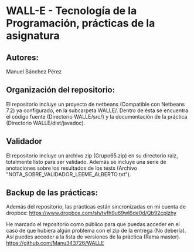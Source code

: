 WALL-E  - Tecnología de la Programación, prácticas de la asignatura
===================================================================

Autores:
--------

Manuel Sánchez Pérez

Organización del repositorio:
-----------------------------

El repositorio incluye un proyecto de netbeans (Compatible con Netbeans 7.2) ya configurado, en la subcarpeta WALLE/. Dentro de ésta se encuentra el código fuente (Directorio WALLE/src/) y la documentación de la práctica (Directorio WALLE/dist/javadoc).

Validador
----------

El repositorio incluye un archivo zip (Grupo65.zip) en su directorio raiz, totalmente listo para ser validado.
Además se incluye una serie de anotaciones sobre los resultados de los tests (Archivo "NOTA_SOBRE_VALIDADOR_LEEME_ALBERTO.txt"). 

Backup de las prácticas:
------------------------

Además del repositorio, las prácticas están sincronizadas en mi cuenta de dropbox: https://www.dropbox.com/sh/tvfh9u69wl6de0d/Qb92cplzhy

He marcado el repositorio como público para que puedas acceder en el caso de que hubiera algún problema con el zip de la entrega (No debería). Así puedes acceder a la lista de versiones de la práctica (Rama master).
https://github.com/Manu343726/WALLE